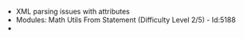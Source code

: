 * XML parsing issues with attributes
* Modules: Math Utils From Statement (Difficulty Level 2/5) - Id:5188
* 
